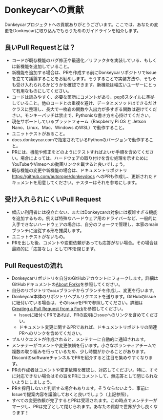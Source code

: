 # Donkeycarへの貢献

Donkeycarプロジェクトへの貢献ありがとうございます。ここでは、あなたの変更をDonkeycarに取り込んでもらうためのガイドラインを紹介します。

## 良いPull Requestとは？
- コードが既存機能のバグ修正や最適化／リファクタを実装している、もしくは新機能を追加していること。
- 新機能を追加する場合は、PRを作成する前にDonkeycarリポジトリでIssueを立てて議論することをお勧めします。そうすることで実装方法や、そもそも受け入れられるかどうかを確認できます。新機能は幅広いユーザーにとって有用なものにしてください。
- コードは読みやすく、必要な箇所にコメントがあり、pep8スタイルに準拠していること。他のコードとの重複を避け、データとメソッドはできるだけクラスに整理し、長大で一枚岩の関数や入出力が多すぎる関数は避けてください。モンキーパッチは禁止で、Pythonicな書き方を心掛けてください。
- 現在サポートしているプラットフォーム（Raspberry Pi OS と Jetson Nano、Linux、Mac、Windows のWSL）で動作すること。
- ユニットテストがあること。
- docs.donkeycar.comで指定されているPythonのバージョンで動作すること。
- PRには、機能や修正をどのようにテストすればよいか手順を含めてください。場合によっては、ハードウェアの取り付けを含む処理を示すためにYouTubeやVimeoへの動画リンクを載せると良いでしょう。
- 既存機能の変更や新機能の場合は、ドキュメントリポジトリ https://github.com/autorope/donkeydocs へのPRも作成し、更新されたドキュメントを用意してください。テスターはそれを参考にします。

## 受け入れられにくいPull Request
- 幅広い利用者には役立たない、またはDonkeycarの対象には複雑すぎる機能を追加するもの。例えば特殊なハードウェア用のドライバーなど、一般的に入手できないハードウェアの場合は、自分のフォークで管理し、本家のmainブランチに追従する形を推奨します。
- ユニットテストがないもの。
- PRを出した後、コメントや変更依頼があっても応答がない場合。その場合は最終的に「応答なし」としてPRを閉じます。

## Pull Requestの流れ
- Donkeycarリポジトリを自分のGitHubアカウントにフォークします。詳細はGitHubドキュメントの[About Forks](https://docs.github.com/en/pull-requests/collaborating-with-pull-requests/working-with-forks/about-forks)を参照してください。
- 自分のリポジトリで`main`ブランチからブランチを作成し、変更を行います。
- Donkeycar本体のリポジトリへプルリクエストを送ります。GitHubのIssueに紐付いている場合は、そのIssueをPRで参照してください。詳細は[Creating a Pull Request from a Fork](https://docs.github.com/en/pull-requests/collaborating-with-pull-requests/proposing-changes-to-your-work-with-pull-requests/creating-a-pull-request-from-a-fork)を参照してください。
  - Issueに紐付くPRであれば、PRの説明にIssueへのリンクを含めてください。
  - ドキュメント変更に関するPRであれば、ドキュメントリポジトリの関連PRへのリンクを含めてください。
- プルリクエストが作成されると、メンテナーに自動的に通知されます。
- メンテナーがコメントや変更依頼を行います。小さなボランティアチームで複数の取り組みを行っているため、少し時間がかかることがあります。DiscordのsoftwareチャンネルでPRを紹介すると注目を集めやすくなります。
- PRの作成者はコメントや変更依頼を確認し、対応してください。特に、すぐに対応できない場合はその旨をPRにコメントして、無応答として閉じられないようにしましょう。
- PRを採用しないと判断する場合もあります。そうならないよう、事前にIssueで提案内容を議論しておくと良いでしょう（上記参照）。
- すべての変更依頼が完了するとPRは受理されます。この時点でメンテナーがマージし、PRは完了として閉じられます。あなたの貢献で世界が少し良くなります！

